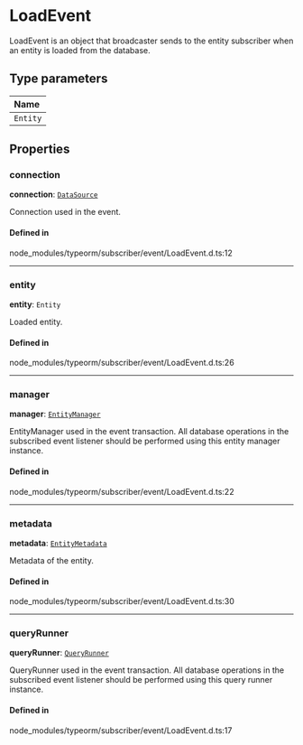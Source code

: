 # LoadEvent

LoadEvent is an object that broadcaster sends to the entity subscriber when an entity is loaded from the database.

## Type parameters

| Name |
| :------ |
| `Entity` | `object` |

## Properties

### connection

 **connection**: [`DataSource`](../classes/DataSource.md)

Connection used in the event.

#### Defined in

node_modules/typeorm/subscriber/event/LoadEvent.d.ts:12

___

### entity

 **entity**: `Entity`

Loaded entity.

#### Defined in

node_modules/typeorm/subscriber/event/LoadEvent.d.ts:26

___

### manager

 **manager**: [`EntityManager`](../classes/EntityManager.md)

EntityManager used in the event transaction.
All database operations in the subscribed event listener should be performed using this entity manager instance.

#### Defined in

node_modules/typeorm/subscriber/event/LoadEvent.d.ts:22

___

### metadata

 **metadata**: [`EntityMetadata`](../classes/EntityMetadata.md)

Metadata of the entity.

#### Defined in

node_modules/typeorm/subscriber/event/LoadEvent.d.ts:30

___

### queryRunner

 **queryRunner**: [`QueryRunner`](QueryRunner.md)

QueryRunner used in the event transaction.
All database operations in the subscribed event listener should be performed using this query runner instance.

#### Defined in

node_modules/typeorm/subscriber/event/LoadEvent.d.ts:17
